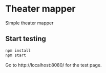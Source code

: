 # Theater mapper

Simple theater mapper

## Start testing

```bash
npm install
npm start
```

Go to http://localhost:8080/ for the test page.